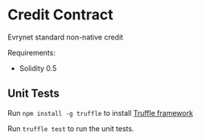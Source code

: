# Credit Contract
Evrynet standard non-native credit

Requirements:
* Solidity 0.5

## Unit Tests
Run `npm install -g truffle` to install [Truffle framework](http://truffleframework.com/docs/getting_started/installation)

Run `truffle test` to run the unit tests.

